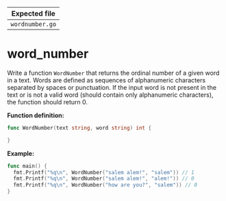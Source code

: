 | Expected file   |
| --------------- |
| `wordnumber.go` |

# word_number

Write a function `WordNumber` that returns the ordinal number of a given word in a text. Words are defined as sequences of alphanumeric characters separated by spaces or punctuation. If the input word is not present in the text or is not a valid word (should contain only alphanumeric characters), the function should return 0.

**Function definition:**

```go
func WordNumber(text string, word string) int {

}
```

**Example:**

```go
func main() {
  fmt.Printf("%q\n", WordNumber("salem alem!", "salem")) // 1
  fmt.Printf("%q\n", WordNumber("salem alem!", "alem!")) // 0
  fmt.Printf("%q\n", WordNumber("how are you?", "salem")) // 0
}
```
